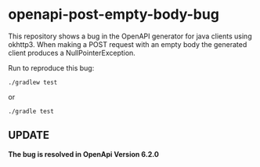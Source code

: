 # openapi-post-empty-body-bug

This repository shows a bug in the OpenAPI generator for java clients using okhttp3.
When making a POST request with an empty body the generated client produces a NullPointerException.

Run to reproduce this bug:
```
./gradlew test
```
or
```
./gradle test
```



## UPDATE
__The bug is resolved in OpenApi Version 6.2.0__
